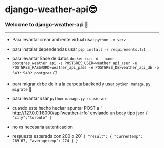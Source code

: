 # django-weather-api😎

### Welcome to django-weather-api 👋

***

- Para levantar crear ambiente virtual usar `python -m venv .`

- para instalar dependencias usar `pip install -r requirements.txt`

- para levantar Base de datos `docker run -d --name postgres_weather_api -e POSTGRES_USER=weather_api_user -e POSTGRES_PASSWORD=weather_api_pass -e POSTGRES_DB=weather_api_db -p 5432:5432 postgres` 📋

- para migrar debe de ir a la carpeta backend y usar `python manage.py migrate` 📁

- para levantar usar `python manage.py runserver`

- cuando este hecho hechar apuntar POST a ' http://127.0.0.1:8000/api/weather-info' enviando un body tipo json
`{
    "city":"toronto"
}`
- no es necesaria autenticacion

- respuesta esperada con 200 o 201
`{
    "result": {
        "currentemp": 269.67,
        "averagetemp": 274
    }
}`